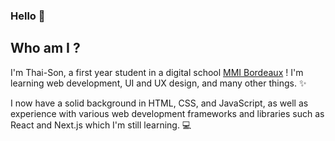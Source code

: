 ### Hello  👋

## Who am I ?

I'm Thai-Son, a first year student in a digital school [MMI Bordeaux](https://www.mmibordeaux.com/) ! I'm learning web development, UI and UX design, and many other things. ✨

I now have a solid background in HTML, CSS, and JavaScript, as well as experience with various web development frameworks and libraries such as React and Next.js which I'm still learning. 💻



<!--
**thaisontranquang/thaisontranquang** is a ✨ _special_ ✨ repository because its `README.md` (this file) appears on your GitHub profile.

Here are some ideas to get you started:

- 🔭 I’m currently working on ...
- 🌱 I’m currently learning ...
- 👯 I’m looking to collaborate on ...
- 🤔 I’m looking for help with ...
- 💬 Ask me about ...
- 📫 How to reach me: ...
- 😄 Pronouns: ...
- ⚡ Fun fact: ...
-->

